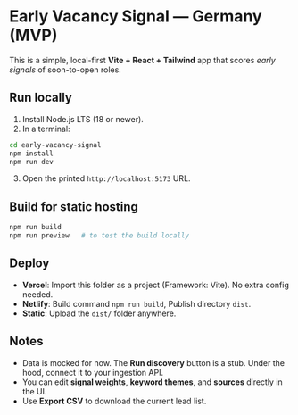 # Early Vacancy Signal — Germany (MVP)

This is a simple, local-first **Vite + React + Tailwind** app that scores *early signals* of soon-to-open roles.

## Run locally
1) Install Node.js LTS (18 or newer).
2) In a terminal:
```bash
cd early-vacancy-signal
npm install
npm run dev
```
3) Open the printed `http://localhost:5173` URL.

## Build for static hosting
```bash
npm run build
npm run preview   # to test the build locally
```

## Deploy
- **Vercel**: Import this folder as a project (Framework: Vite). No extra config needed.
- **Netlify**: Build command `npm run build`, Publish directory `dist`.
- **Static**: Upload the `dist/` folder anywhere.

## Notes
- Data is mocked for now. The **Run discovery** button is a stub. Under the hood, connect it to your ingestion API.
- You can edit **signal weights**, **keyword themes**, and **sources** directly in the UI.
- Use **Export CSV** to download the current lead list.
